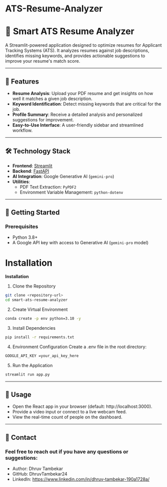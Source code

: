 # ATS-Resume-Analyzer
# 📄 Smart ATS Resume Analyzer

A Streamlit-powered application designed to optimize resumes for Applicant Tracking Systems (ATS). It analyzes resumes against job descriptions, identifies missing keywords, and provides actionable suggestions to improve your resume's match score.

---

## 🎯 Features

- **Resume Analysis**: Upload your PDF resume and get insights on how well it matches a given job description.
- **Keyword Identification**: Detect missing keywords that are critical for the job.
- **Profile Summary**: Receive a detailed analysis and personalized suggestions for improvement.
- **Easy-to-Use Interface**: A user-friendly sidebar and streamlined workflow.

---

## 🛠️ Technology Stack

- **Frontend**: [Streamlit](https://streamlit.io)
- **Backend**: [FastAPI](https://fastapi.tiangolo.com/)
- **AI Integration**: Google Generative AI (`gemini-pro`)
- **Utilities**:
  - PDF Text Extraction: `PyPDF2`
  - Environment Variable Management: `python-dotenv`

---
## 🚀 Getting Started  

### Prerequisites

- Python 3.8+
- A Google API key with access to Generative AI (`gemini-pro` model)

# Installation
**Installation**
1. Clone the Repository
```bash
git clone <repository-url>
cd smart-ats-resume-analyzer
```

2. Create Virtual Environment
```bash
conda create -p env python=3.10 -y
```

3. Install Dependencies
```bash
pip install -r requirements.txt
```

4. Environment Configuration Create a .env file in the root directory:
```bash
GOOGLE_API_KEY =your_api_key_here
```

5. Run the Application
```bash
streamlit run app.py
```
 
 ---
 
## 🎥 Usage
 - Open the React app in your browser (default: http://localhost:3000).
 - Provide a video input or connect to a live webcam feed.
 - View the real-time count of people on the dashboard.

---

## 📧 Contact

### Feel free to reach out if you have any questions or suggestions:
 - Author: Dhruv Tambekar
 - GitHub: DhruvTambekar24
 - LinkedIn: https://www.linkedin.com/in/dhruv-tambekar-190a1728a/

